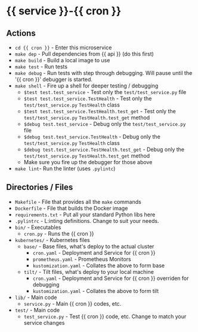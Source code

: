 
# {{ service }}-{{ cron }}

## Actions

- `cd {{ cron }}` - Enter this microservice
- `make dep` - Pull dependencies from {{ api }} (do this first)
- `make build` - Build a local image to use
- `make test` - Run tests
- `make debug` - Run tests with step through debugging. Will pause until the '{{ cron }}' debugger is started.
- `make shell` - Fire up a shell for deeper testing / debugging
  - `$test test.test_service` - Test only the `test/test_service.py` file
  - `$test test.test_service.TestHealth` - Test only the `test/test_service.py` `TestHealth` class
  - `$test test.test_service.TestHealth.test_get` - Test only the `test/test_service.py` `TestHealth.test_get` method
  - `$debug test.test_service` - Debug only the `test/test_service.py` file
  - `$debug test.test_service.TestHealth` - Debug only the `test/test_service.py` `TestHealth` class
  - `$debug test.test_service.TestHealth.test_get` - Debug only the `test/test_service.py` `TestHealth.test_get` method
  - Make sure you fire up the debugger for those above
- `make lint`- Run the linter (uses `.pylintc`)

## Directories / Files

- `Makefile` - File that provides all the `make` commands
- `Dockerfile` - File that builds the Docker image
- `requirements.txt` - Put all your standard Python libs here
- `.pylintrc` - L:inting definitions. Change to suit your needs.
- `bin/` - Executables
  - `cron.py` - Runs the {{ cron }}
- `kubernetes/` - Kubernetes files
  - `base/` - Base files, what's deploy to the actual cluster
    - `cron.yaml` - Deployment and Service for {{ cron }}
    - `prometheus.yaml` - Prometheus Monitors
    - `kustomization.yaml` - Collates the above to form base
  - `tilt/` - Tilt files, what's deploy to your local machine
    - `cron.yaml` - Deployment and Service for {{ cron }} overriden for debugging
    - `kustomization.yaml` - Collates the above to form tilt
- `lib/` - Main code
  - `service.py` - Main {{ cron }} codes, etc.
- `test/` - Main code
  - `test_service.py` - Test {{ cron }} code, etc. Change to match your service changes
